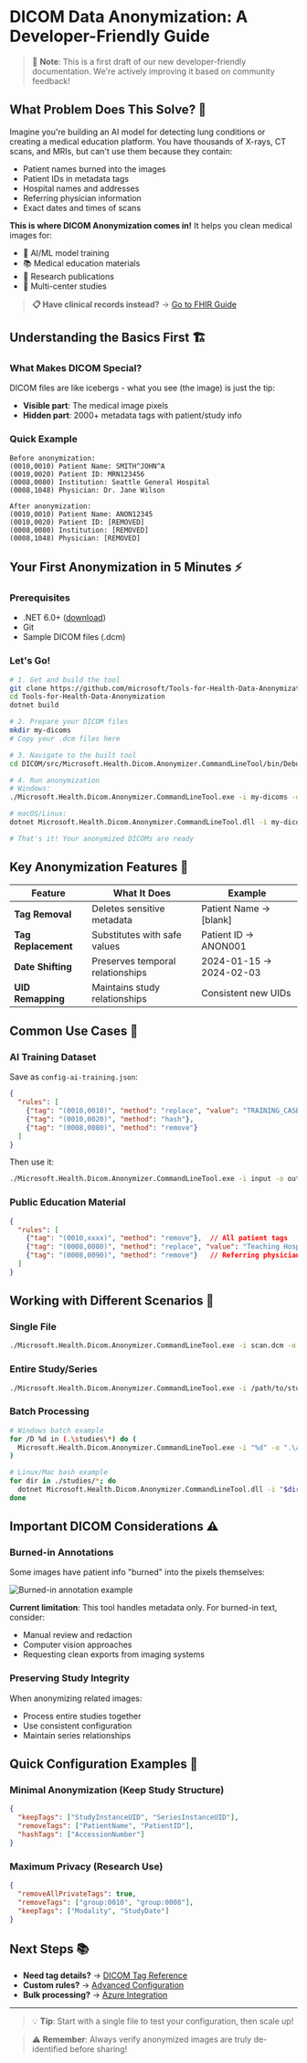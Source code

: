 # DICOM Data Anonymization: A Developer-Friendly Guide

> 📝 **Note**: This is a first draft of our new developer-friendly documentation. We're actively improving it based on community feedback!

## What Problem Does This Solve? 🤔

Imagine you're building an AI model for detecting lung conditions or creating a medical education platform. You have thousands of X-rays, CT scans, and MRIs, but can't use them because they contain:
- Patient names burned into the images
- Patient IDs in metadata tags
- Hospital names and addresses
- Referring physician information
- Exact dates and times of scans

**This is where DICOM Anonymization comes in!** It helps you clean medical images for:
- 🧠 AI/ML model training
- 📚 Medical education materials
- 🔬 Research publications
- 🏥 Multi-center studies

> **📋 Have clinical records instead?** → [Go to FHIR Guide](./fhir-getting-started.md)

## Understanding the Basics First 🏗️

### What Makes DICOM Special?
DICOM files are like icebergs - what you see (the image) is just the tip:
- **Visible part**: The medical image pixels
- **Hidden part**: 2000+ metadata tags with patient/study info

### Quick Example
```
Before anonymization:
(0010,0010) Patient Name: SMITH^JOHN^A
(0010,0020) Patient ID: MRN123456
(0008,0080) Institution: Seattle General Hospital
(0008,1048) Physician: Dr. Jane Wilson

After anonymization:
(0010,0010) Patient Name: ANON12345
(0010,0020) Patient ID: [REMOVED]
(0008,0080) Institution: [REMOVED]
(0008,1048) Physician: [REMOVED]
```

## Your First Anonymization in 5 Minutes ⚡

### Prerequisites
- .NET 6.0+ ([download](https://dotnet.microsoft.com/download))
- Git
- Sample DICOM files (.dcm)

### Let's Go!
```bash
# 1. Get and build the tool
git clone https://github.com/microsoft/Tools-for-Health-Data-Anonymization.git
cd Tools-for-Health-Data-Anonymization
dotnet build

# 2. Prepare your DICOM files
mkdir my-dicoms
# Copy your .dcm files here

# 3. Navigate to the built tool
cd DICOM/src/Microsoft.Health.Dicom.Anonymizer.CommandLineTool/bin/Debug/net6.0

# 4. Run anonymization
# Windows:
./Microsoft.Health.Dicom.Anonymizer.CommandLineTool.exe -i my-dicoms -o anonymized-dicoms

# macOS/Linux:
dotnet Microsoft.Health.Dicom.Anonymizer.CommandLineTool.dll -i my-dicoms -o anonymized-dicoms

# That's it! Your anonymized DICOMs are ready
```

## Key Anonymization Features 🔧

| Feature | What It Does | Example |
|---------|--------------|---------|
| **Tag Removal** | Deletes sensitive metadata | Patient Name → [blank] |
| **Tag Replacement** | Substitutes with safe values | Patient ID → ANON001 |
| **Date Shifting** | Preserves temporal relationships | 2024-01-15 → 2024-02-03 |
| **UID Remapping** | Maintains study relationships | Consistent new UIDs |

## Common Use Cases 🎯

### AI Training Dataset
Save as `config-ai-training.json`:
```json
{
  "rules": [
    {"tag": "(0010,0010)", "method": "replace", "value": "TRAINING_CASE"},
    {"tag": "(0010,0020)", "method": "hash"},
    {"tag": "(0008,0080)", "method": "remove"}
  ]
}
```

Then use it:
```bash
./Microsoft.Health.Dicom.Anonymizer.CommandLineTool.exe -i input -o output -c config-ai-training.json
```

### Public Education Material
```json
{
  "rules": [
    {"tag": "(0010,xxxx)", "method": "remove"},  // All patient tags
    {"tag": "(0008,0080)", "method": "replace", "value": "Teaching Hospital"},
    {"tag": "(0008,0090)", "method": "remove"}   // Referring physician
  ]
}
```

## Working with Different Scenarios 📁

### Single File
```bash
./Microsoft.Health.Dicom.Anonymizer.CommandLineTool.exe -i scan.dcm -o anonymized_scan.dcm
```

### Entire Study/Series
```bash
./Microsoft.Health.Dicom.Anonymizer.CommandLineTool.exe -i /path/to/study -o /path/to/output -r
```

### Batch Processing
```bash
# Windows batch example
for /D %d in (.\studies\*) do (
  Microsoft.Health.Dicom.Anonymizer.CommandLineTool.exe -i "%d" -o ".\anonymized\%~nd"
)

# Linux/Mac bash example
for dir in ./studies/*; do
  dotnet Microsoft.Health.Dicom.Anonymizer.CommandLineTool.dll -i "$dir" -o "./anonymized/$(basename $dir)"
done
```

## Important DICOM Considerations ⚠️

### Burned-in Annotations
Some images have patient info "burned" into the pixels themselves:

![Burned-in annotation example](./images/burned-in-example.png)

**Current limitation**: This tool handles metadata only. For burned-in text, consider:
- Manual review and redaction
- Computer vision approaches
- Requesting clean exports from imaging systems

### Preserving Study Integrity
When anonymizing related images:
- Process entire studies together
- Use consistent configuration
- Maintain series relationships

## Quick Configuration Examples 🎯

### Minimal Anonymization (Keep Study Structure)
```json
{
  "keepTags": ["StudyInstanceUID", "SeriesInstanceUID"],
  "removeTags": ["PatientName", "PatientID"],
  "hashTags": ["AccessionNumber"]
}
```

### Maximum Privacy (Research Use)
```json
{
  "removeAllPrivateTags": true,
  "removeTags": ["group:0010", "group:0008"],
  "keepTags": ["Modality", "StudyDate"]
}
```

## Next Steps 📚

- **Need tag details?** → [DICOM Tag Reference](../DICOM-anonymization.md#dicom-tag-reference)
- **Custom rules?** → [Advanced Configuration](../DICOM-anonymization.md#configuration-guide)
- **Bulk processing?** → [Azure Integration](../DICOM-anonymization.md#azure-setup)

---

> 💡 **Tip**: Start with a single file to test your configuration, then scale up!

> ⚠️ **Remember**: Always verify anonymized images are truly de-identified before sharing!
